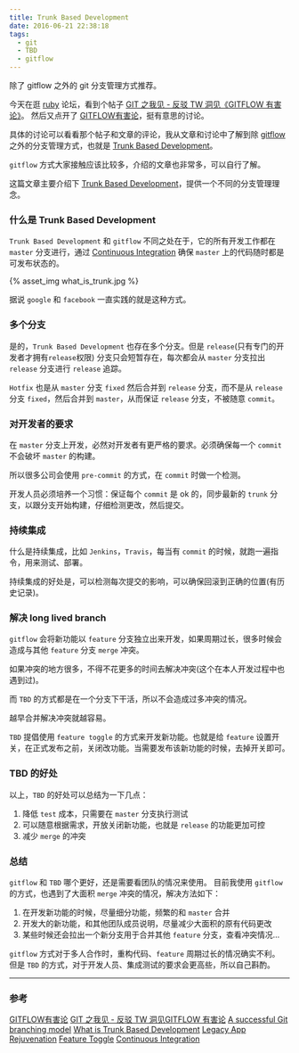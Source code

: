 ```yaml
---
title: Trunk Based Development
date: 2016-06-21 22:38:18
tags: 
  - git
  - TBD
  - gitflow
---
```


除了 gitflow 之外的 git 分支管理方式推荐。

<!-- more -->

今天在逛 [ruby](https://ruby-china.org/) 论坛，看到个帖子 [GIT 之我见 - 反驳 TW 洞见《GITFLOW 有害论》](https://ruby-china.org/topics/29263)。
然后又点开了 [GITFLOW有害论](http://insights.thoughtworkers.org/gitflow-consider-harmful)，挺有意思的讨论。

具体的讨论可以看看那个帖子和文章的评论，我从文章和讨论中了解到除 [gitflow](http://nvie.com/posts/a-successful-git-branching-model/) 之外的分支管理方式，也就是 [Trunk Based Development](http://paulhammant.com/2013/04/05/what-is-trunk-based-development/)。

`gitflow` 方式大家接触应该比较多，介绍的文章也非常多，可以自行了解。

这篇文章主要介绍下 [Trunk Based Development](http://paulhammant.com/2013/04/05/what-is-trunk-based-development/)，提供一个不同的分支管理理念。


### 什么是 Trunk Based Development

`Trunk Based Development` 和 `gitflow` 不同之处在于，它的所有开发工作都在 `master` 分支进行，通过 [Continuous Integration](http://www.martinfowler.com/articles/continuousIntegration.html) 确保 `master` 上的代码随时都是可发布状态的。

{% asset_img what_is_trunk.jpg %}

据说 `google` 和 `facebook` 一直实践的就是这种方式。


### 多个分支

是的，`Trunk Based Development` 也存在多个分支。但是 `release`(只有专门的开发者才拥有`release`权限) 分支只会短暂存在，每次都会从 `master` 分支拉出 `release` 分支进行 `release` 追踪。

`Hotfix` 也是从 `master` 分支 `fixed` 然后合并到 `release` 分支，而不是从 `release` 分支 `fixed`，然后合并到 `master`，从而保证 `release` 分支，不被随意 `commit`。


### 对开发者的要求

在 `master` 分支上开发，必然对开发者有更严格的要求。必须确保每一个 `commit` 不会破坏 `master` 的构建。

所以很多公司会使用 `pre-commit` 的方式，在 `commit` 时做一个检测。

开发人员必须培养一个习惯：保证每个 `commit` 是 ok 的，同步最新的 `trunk` 分支，以跟分支开始构建，仔细检测更改，然后提交。


### 持续集成

什么是持续集成，比如 `Jenkins`，`Travis`，每当有 `commit` 的时候，就跑一遍指令，用来测试、部署。

持续集成的好处是，可以检测每次提交的影响，可以确保回滚到正确的位置(有历史记录)。

### 解决 long lived branch

`gitflow` 会将新功能以 `feature` 分支独立出来开发，如果周期过长，很多时候会造成与其他 `feature` 分支 `merge` 冲突。

如果冲突的地方很多，不得不花更多的时间去解决冲突(这个在本人开发过程中也遇到过)。

而 `TBD` 的方式都是在一个分支下干活，所以不会造成过多冲突的情况。

越早合并解决冲突就越容易。

`TBD` 提倡使用 `feature toggle` 的方式来开发新功能。也就是给 `feature` 设置开关，在正式发布之前，关闭改功能。当需要发布该新功能的时候，去掉开关即可。

### TBD 的好处

以上，`TBD` 的好处可以总结为一下几点：

1. 降低 `test` 成本，只需要在 `master` 分支执行测试
2. 可以随意根据需求，开放关闭新功能，也就是 `release` 的功能更加可控
3. 减少 `merge` 的冲突

### 总结

`gitflow` 和 `TBD` 哪个更好，还是需要看团队的情况来使用。
目前我使用 `gitflow` 的方式，也遇到了大面积 `merge` 冲突的情况，解决方法如下：

1. 在开发新功能的时候，尽量细分功能，频繁的和 `master` 合并
2. 开发大的新功能，和其他团队成员说明，尽量减少大面积的原有代码更改
3. 某些时候还会拉出一个新分支用于合并其他 `feature` 分支，查看冲突情况...

`gitflow` 方式对于多人合作时，重构代码、`feature` 周期过长的情况确实不利。
但是 `TBD` 的方式，对于开发人员、集成测试的要求会更高些，所以自己斟酌。

---


### 参考

[GITFLOW有害论](http://insights.thoughtworkers.org/gitflow-consider-harmful) 
[GIT 之我见 - 反驳 TW 洞见GITFLOW 有害论](https://ruby-china.org/topics/29263) 
[A successful Git branching model](http://nvie.com/posts/a-successful-git-branching-model) 
[What is Trunk Based Development](http://paulhammant.com/2013/04/05/what-is-trunk-based-development) 
[Legacy App Rejuvenation](http://paulhammant.com/2013/03/11/legacy-app-rejuvenation)
[Feature Toggle](http://martinfowler.com/bliki/FeatureToggle.html) 
[Continuous Integration](http://www.martinfowler.com/articles/continuousIntegration.html) 
